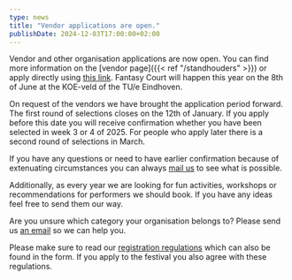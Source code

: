 ```yaml
--- 
type: news 
title: "Vendor applications are open." 
publishDate: 2024-12-03T17:00:00+02:00 
--- 
```


Vendor and other organisation applications are now open. You can find more information on the [vendor page]({{< ref "/standhouders" >}}) or apply directly using [this link](https://docs.google.com/forms/d/e/1FAIpQLSdgNXPGttfaqPzkXfZpr1McJyhMBjCHTCpDKVrfEfgqgnLUFQ/viewform?usp=sf_link). Fantasy Court will happen this year on the 8th of June at the KOE-veld of the TU/e Eindhoven. 

On request of the vendors we have brought the application period forward. The first round of selections closes on the 12th of January. If you apply before this date you will receive confirmation whether you have been selected in week 3 or 4 of 2025. For people who apply later there is a second round of selections in March.

If you have any questions or need to have earlier confirmation because of extenuating circumstances you can always [mail us](mailto:info@fantasycourt.nl) to see what is possible.

Additionally, as every year we are looking for fun activities, workshops or recommendations for performers we should book. If you have any ideas feel free to send them our way. 

Are you unsure which category your organisation belongs to? Please send us [an email](mailto:info@fantasycourt.nl) so we can help you.

Please make sure to read our [registration regulations](https://docs.google.com/document/d/1lWsQuVgl0SjMx5kb9iwUHwva5-iMHPq9/edit?usp=sharing&ouid=118033485815882455862&rtpof=true&sd=true) which can also be found in the form. If you apply to the festival you also agree with these regulations.
